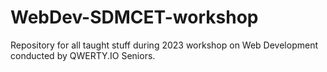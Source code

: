 # WebDev-SDMCET-workshop
Repository for all taught stuff during 2023 workshop on Web Development conducted by QWERTY.IO Seniors.
